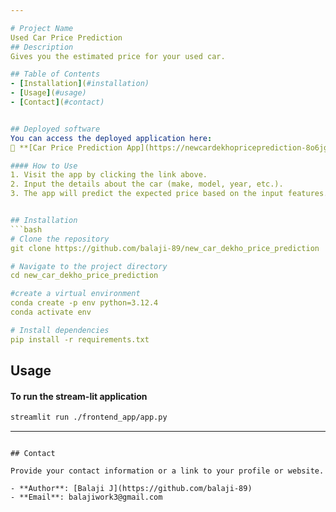 ```yaml
---

# Project Name
Used Car Price Prediction   
## Description
Gives you the estimated price for your used car.

## Table of Contents
- [Installation](#installation)
- [Usage](#usage)
- [Contact](#contact)


## Deployed software
You can access the deployed application here:
🔗 **[Car Price Prediction App](https://newcardekhopriceprediction-8o6jgfwvnh6bmzrnoppnes.streamlit.app/)**

#### How to Use
1. Visit the app by clicking the link above.
2. Input the details about the car (make, model, year, etc.).
3. The app will predict the expected price based on the input features.


## Installation
```bash
# Clone the repository
git clone https://github.com/balaji-89/new_car_dekho_price_prediction

# Navigate to the project directory
cd new_car_dekho_price_prediction

#create a virtual environment
conda create -p env python=3.12.4
conda activate env

# Install dependencies
pip install -r requirements.txt
```

## Usage

#### To run the stream-lit application
```bash
streamlit run ./frontend_app/app.py
```

---
```

## Contact

Provide your contact information or a link to your profile or website.

- **Author**: [Balaji J](https://github.com/balaji-89)
- **Email**: balajiwork3@gmail.com


